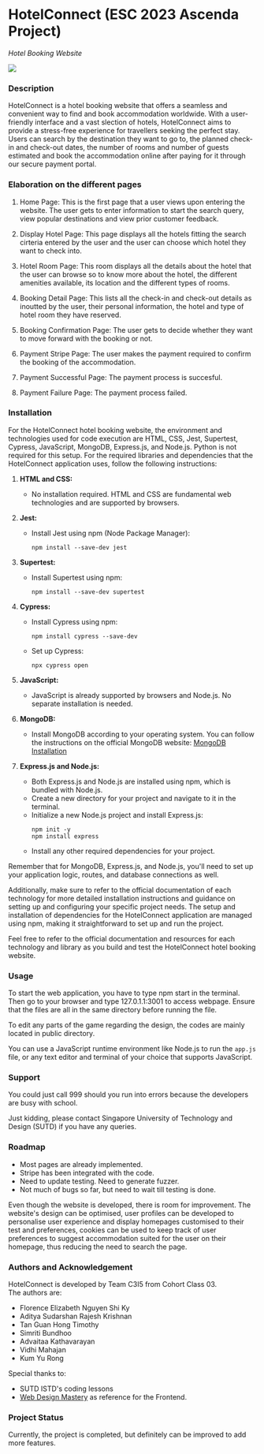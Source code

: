 # HotelConnect (ESC 2023 Ascenda Project)

 *Hotel Booking Website* 

<p align="centre">
  <img src="https://github.com/sims1710/ESC-2023-HotelConnect-Ascenda-Project/assets/87659722/9f2cb20c-13dd-45ac-9f74-95f1cd517618" />
</p>


### Description
HotelConnect is a hotel booking website that offers a seamless and convenient way to find and book accommodation worldwide. With a user-friendly interface and a vast slection of hotels, HotelConnect aims to provide a stress-free experience for travellers seeking the perfect stay. Users can search by the destination they want to go to, the planned check-in and check-out dates, the number of rooms and number of guests estimated and book the accommodation online after paying for it through our secure payment portal.


### Elaboration on the different pages
1. Home Page: This is the first page that a user views upon entering the website. The user gets to enter information to start the search query, view popular destinations and view prior customer feedback.
   
2. Display Hotel Page: This page displays all the hotels fitting the search cirteria entered by the user and the user can choose which hotel they want to check into.

3. Hotel Room Page: This room displays all the details about the hotel that the user can browse so to know more about the hotel, the different amenities available, its location and the different types of rooms.

4. Booking Detail Page: This lists all the check-in and check-out details as inoutted by the user, their personal information, the hotel and type of hotel room they have reserved.
   
5. Booking Confirmation Page: The user gets to decide whether they want to move forward with the booking or not.
  
6. Payment Stripe Page: The user makes the payment required to confirm the booking of the accommodation.
   
7. Payment Successful Page: The payment process is succesful.
   
8. Payment Failure Page: The payment process failed.

### Installation
For the HotelConnect hotel booking website, the environment and technologies used for code execution are HTML, CSS, Jest, Supertest, Cypress, JavaScript, MongoDB, Express.js, and Node.js. Python is not required for this setup. For the required libraries and dependencies that the HotelConnect application uses, follow the following instructions:

1. **HTML and CSS:**
   - No installation required. HTML and CSS are fundamental web technologies and are supported by browsers.

2. **Jest:**
   - Install Jest using npm (Node Package Manager):
     ```
     npm install --save-dev jest
     ```
3. **Supertest:**
   - Install Supertest using npm:
     ```
     npm install --save-dev supertest
     ```
4. **Cypress:**
   - Install Cypress using npm:
     ```
     npm install cypress --save-dev
     ```
   - Set up Cypress:
     ```
     npx cypress open
     ```
5. **JavaScript:**
   - JavaScript is already supported by browsers and Node.js. No separate installation is needed.

6. **MongoDB:**
   - Install MongoDB according to your operating system. You can follow the instructions on the official MongoDB website: [MongoDB Installation](https://docs.mongodb.com/manual/administration/install-community/)

7. **Express.js and Node.js:**
   - Both Express.js and Node.js are installed using npm, which is bundled with Node.js.
   - Create a new directory for your project and navigate to it in the terminal.
   - Initialize a new Node.js project and install Express.js:
     ```
     npm init -y
     npm install express
     ```
   - Install any other required dependencies for your project.

Remember that for MongoDB, Express.js, and Node.js, you'll need to set up your application logic, routes, and database connections as well.
   
Additionally, make sure to refer to the official documentation of each technology for more detailed installation instructions and guidance on setting up and configuring your specific project needs. The setup and installation of dependencies for the HotelConnect application are managed using npm, making it straightforward to set up and run the project.
   
Feel free to refer to the official documentation and resources for each technology and library as you build and test the HotelConnect hotel booking website.

### Usage
To start the web application, you have to type npm start in the terminal. Then go to your browser and type 127.0.1.1:3001 to access webpage. Ensure that the files are all in the same directory before running the file.  
   
To edit any parts of the game regarding the design, the codes are mainly located in public directory.
   
You can use a JavaScript runtime environment like Node.js to run the `app.js` file, or any text editor and terminal of your choice that supports JavaScript.

### Support
You could just call 999 should you run into errors because the developers are busy with school.  

Just kidding, please contact Singapore University of Technology and Design (SUTD) if you have any queries.

### Roadmap
- Most pages are already implemented.
- Stripe has been integrated with the code.
- Need to update testing. Need to generate fuzzer.
- Not much of bugs so far, but need to wait till testing is done.

Even though the website is developed, there is room for improvement. The website's design can be optimised, user profiles can be developed to personalise user experience and display homepages customised to their test and preferences, cookies can be used to keep track of user preferences to suggest accommodation suited for the user on their homepage, thus reducing the need to search the page.

### Authors and Acknowledgement
HotelConnect is developed by Team C3I5 from Cohort Class 03.  
The authors are: 
- Florence Elizabeth Nguyen Shi Ky
- Aditya Sudarshan Rajesh Krishnan
- Tan Guan Hong Timothy
- Simriti Bundhoo
- Advaitaa Kathavarayan
- Vidhi Mahajan
- Kum Yu Rong

Special thanks to:
- SUTD ISTD's coding lessons
- [Web Design Mastery](https://youtu.be/SVLR5XVTGj0) as reference for the Frontend.

### Project Status
Currently, the project is completed, but definitely can be improved to add more features.

